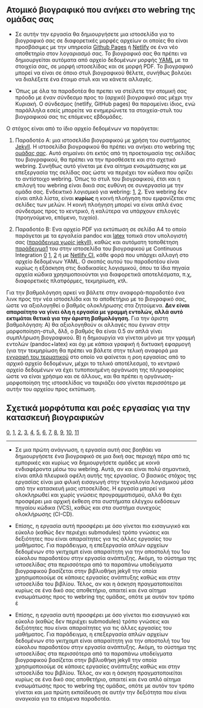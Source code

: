 ## Ατομικό βιογραφικό που ανήκει στο webring της ομάδας σας

* Σε αυτήν την εργασία θα δημιουργήσετε μια ιστοσελίδα για το βιογραφικό σας σε διαφορετικές μορφές αρχείων οι οποίες θα είναι προσβάσιμες με την υπηρεσία [Github Pages](https://pages.github.com/) ή [Netlify](https://www.netlify.com) σε ένα νέο αποθετηρίο στον λογαριασμό σας. Το βιογραφικό σας θα πρέπει να δημιουργείται αυτόματα από αρχείο δεδομένων μορφής [YAML](https://learnxinyminutes.com/docs/yaml/) με τα στοιχεία σας, σε μορφή ιστοσελίδας και σε μορφή PDF. Το βιογραφικό μπορεί να είναι σε όποιο στυλ βιογραφικού θέλετε, συνήθως βολεύει να διαλέξετε ένα έτοιμο στυλ και να κάνετε αλλαγές.

* Όπως με όλα τα παραδοτέα θα πρεπει να στείλετε την ατομική σας πρόοδο με έναν σύνδεσμο προς το (αρχικό) βιογραφικό σας μέχρι την Κυριακή. Ο σύνδεσμος (netlify, GitHub pages) θα παραμείνει ίδιος, ενώ παράλληλα εσείς μπορείτε να ενημερώνετε τα στοιχεία-στυλ του βιογραφικού σας τις επόμενες εβδομάδες.

Ο στόχος είναι από το ίδιο αρχείο δεδομένων να παράγεται: 

1. Παραδοτέο Α: μια ιστοσελίδα βιογραφικού με χρήση του συστήματος [Jekyll](https://jekyllrb.com/). Η ιστοσελίδα βιογραφικού θα πρέπει να ανήκει στο webring της [ομάδας σας](https://courses-ionio.github.io/help/team/). Αυτό σημαίνει ότι εκτός από τη προετοιμασία της σελίδας του βιογραφικού, θα πρέπει να την προσθέσετε και στο σχετικό webring. Συνήθως αυτό γίνεται με ένα αίτημα ενσωμάτωσης και με επεξεργασία της σελίδας σας ώστε να περιέχει τον κώδικα που ορίζει το αντίστοιχο webring. Όπως το στυλ του βιογραφικού, έτσι και η επιλογή του webring είναι δικιά σας ευθύνη σε συνεργασία με την ομάδα σας. Ενδεικτικό λογισμικό για webring: [1](https://github.com/maxboeck/webring), [2](https://github.com/XXIIVV/webring).  Ένα webring δεν είναι απλά λίστα, είναι **κυρίως** η κοινή πλοήγηση που εμφανίζεται στις σελίδες των μελών. Η κοινή πλοήγηση μπορεί να είναι απλά ένας σύνδεσμος προς το κεντρικό, ή καλύτερα να υπάρχουν επιλογές (προηγούμενο, επόμενο, τυχαίο). 

2. Παραδοτέο Β: Ενα αρχείο PDF για εκτύπωση σε σελίδα Α4 το οποίο παράγεται με τα εργαλεία pandoc και [latex](https://www.latex-project.org/) τοπικά στον υπολογιστή σας ([παράδειγμα χωρίς jekyll](https://github.com/plain-plain-text/simple-cv)), καθώς και αυτόματη τοποθέτηση [παράδειγμα1](https://www.gshakhn.com/2016/06/30/on-using-continuous-deployment-for-a-resume.html) του στην ιστοσελίδα του βιογραφικού με Continuous Integration [0](https://circleci.com/) [1](https://github.com/PHPirates/travis-ci-latex-pdf), [2](https://github.com/prewriter/LaTeX-Travis-Pages) ή με [Netlify CI](https://www.netlify.com/products/build/), κάθε φορά που υπάρχει αλλαγή στο αρχείο δεδομένων YAML. Ο σκοπός αυτού του παραδοτέου είναι κυρίως η εξάσκηση στις διαδικασίες λογισμικού, όπου τα ίδια πηγαία αρχεία κώδικα χρησιμοποιούνται για διαφορετικά αποτελέσματα, π.χ, διαφορετικές πλατφόρμες, τεκμηρίωση, κτλ.

Για την βαθμολόγηση αρκεί να βάλετε στην αναφορά-παραδοτέο ένα λινκ προς την νέα ιστοσελίδα και το αποθετήριο με το βιογραφικό σας, ώστε να αξιολογηθεί ο βαθμός ολοκλήρωσης στα ζητούμενα. **Δεν είναι απαραίτητο να γίνει όλη η εργασία με γραμμή εντολών, αλλά αυτό εκτιμάται θετικά για την άριστη βαθμολόγηση.** Για την άριστη βαθμολόγηση:
Α) θα αξιολογηθούν οι αλλαγές που έγιναν στην μορφοποίηση-στυλ, δλδ, ο βαθμός θα είναι 0.5 αν απλά γίνει συμπλήρωση βιογραφικού.
Β) η δημιουργία να γίνεται μόνο με την γραμμή εντολών (pandoc+latex) και όχι με κάποια γραφική ή δικτυακή εφαρμογή (για την τεκμηρίωση θα πρέπει να βάλετε στην τελική αναφορά μια [εγγραφή του τερματικού](https://asciinema.org/) στο οποίο να φαίνεται η ροη εργασίας από το αρχικό αρχείο δεδομένων, μέχρι το τελικό αποτέλεσμα), το κεντρικό αρχείο δεδομένων να έχει τυποποιημένη οργάνωση της πληροφορίας ώστε να είναι χρήσιμο και σε άλλους, και θα πρέπει η οργάνωση-μορφοποίηση της ιστοσελίδας να ταιριάζει όσο γίνεται περισσότερο με αυτήν του αρχείου προς εκτύπωση.

## Σχετικά μορφότυπα και ροές εργασίας για την κατασκευή βιογραφικών

[0](https://github.com/mrzool/cv-boilerplate), [1](https://github.com/sharu725/online-cv), [2](https://github.com/sproogen/modern-resume-theme), [3](https://github.com/ellekasai/resumecards), [4](https://github.com/plain-plain-text/simple-cv), [5](https://github.com/jglovier/resume-template), [6](https://github.com/blmoore/md-cv), [7](https://github.com/elipapa/markdown-cv), [8](https://jsonresume.org/), [9](https://github.com/bamos/cv), [10](https://github.com/Stavrospanakakis/jekyll-cv), [11](https://github.com/hydecorp/hydejack)

---
* Σε μια πρώτη ανάγνωση, η εργασία αυτή σας βοηθάει να δημιουργήσετε ένα βιογραφικό σε μια δική σας περιοχή πέρα από τις εμπορικές και κυρίως να δημιουργήσετε ομάδες με κοινά ενδιαφέροντα μέσω του webring. Αυτά, αν και είναι πολύ σημαντικά, είναι απλά πλευρικά οφέλη αυτής της εργασίας. Ο βασικός στόχος της εργασίας είναι μια φιλική εισαγωγή στην τεχνολογία λογισμικού μέσα από την κατασκευή μιας ιστοσελίδας. Η εργασία μπορεί να ολοκληρωθεί και χωρίς γνώσεις προγραμματισμού, αλλά θα έχει προσφέρει μια αρχική έκθεση στα συστήματα ελέγχου εκδόσεων πηγαίου κώδικα (VCS), καθώς και στα συστήμα συνεχούς ολοκλήρωσης (CI-CD).

* Επίσης, η εργασία αυτή προσφέρει με όσο γίνεται πιο εισαγωγικό και εύκολο (καθώς δεν περιέχει submodules) τρόπο γνώσεις και δεξιότητες που είναι απαραίτητες για τις άλλες εργασίες του μαθήματος. Για παράδειγμα, η επεξεργασία απλών αρχείων δεδομένων στο γκιτχαμπ είναι απαραίτητη για την αποστολή του 1ου εύκολου παραδοτέου στην εργασία ανάπτυξης. Ακόμη, το σύστημα της ιστοσελίδας στα περισσότερα από τα παραπάνω υποδείγματα βιογραφικού βασίζεται στην βιβλιοθήκη jekyll την οποία χρησιμοποιούμε σε κάποιες εργασίες ανάπτυξης καθώς και στην ιστοσελίδα του βιβλίου. Τέλος, αν και η άσκηση πραγματοποιείται κυρίως σε ένα δικό σας αποθετήριο, απαιτεί και ένα αίτημα ενσωμάτωσης προς το webring της ομάδας, οπότε με αυτόν τον τρόπο έ

* Επίσης, η εργασία αυτή προσφέρει με όσο γίνεται πιο εισαγωγικό και εύκολο (καθώς δεν περιέχει submodules) τρόπο γνώσεις και δεξιότητες που είναι απαραίτητες για τις άλλες εργασίες του μαθήματος. Για παράδειγμα, η επεξεργασία απλών αρχείων δεδομένων στο γκιτχαμπ είναι απαραίτητη για την αποστολή του 1ου εύκολου παραδοτέου στην εργασία ανάπτυξης. Ακόμη, το σύστημα της ιστοσελίδας στα περισσότερα από τα παραπάνω υποδείγματα βιογραφικού βασίζεται στην βιβλιοθήκη jekyll την οποία χρησιμοποιούμε σε κάποιες εργασίες ανάπτυξης καθώς και στην ιστοσελίδα του βιβλίου. Τέλος, αν και η άσκηση πραγματοποιείται κυρίως σε ένα δικό σας αποθετήριο, απαιτεί και ένα απλό αίτημα ενσωμάτωσης προς το webring της ομάδας, οπότε με αυτόν τον τρόπο γίνεται και μια πρώτη εκπαίδευση σε αυτήν την δεξιότητα που είναι αναγκαία για τα επόμενα παραδοτέα.
